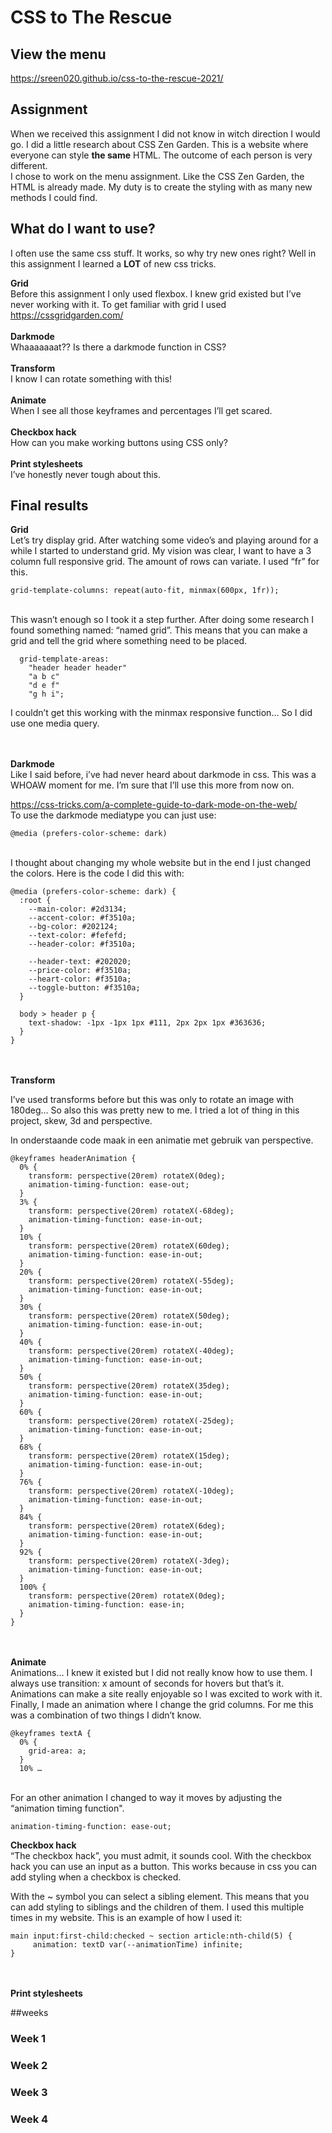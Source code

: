 # CSS to The Rescue

## View the menu
https://sreen020.github.io/css-to-the-rescue-2021/

## Assignment
When we received this assignment I did not know in witch direction I would go. I did a little research about CSS Zen Garden. This is a website where everyone can style **the same** HTML. The outcome of each person is very different. 
<br>
I chose to work on the menu assignment. Like the CSS Zen Garden, the HTML is already made. My duty is to create the styling with as many new methods I could find.
<br>
## What do I want to use?
I often use the same css stuff. It works, so why try new ones right? Well in this assignment I learned a **LOT** of new css tricks.<br>

**Grid**<br>
Before this assignment I only used flexbox. I knew grid existed but I’ve never working with it. To get familiar with grid I used https://cssgridgarden.com/<br>
<br>
**Darkmode**<br>
Whaaaaaaat?? Is there a darkmode function in CSS?<br>
<br>
**Transform**<br>
I know I can rotate something with this!<br>
<br>
**Animate**<br>
When I see all those keyframes and percentages I’ll get scared.<br>
<br>
**Checkbox hack**<br>
How can you make working buttons using CSS only?<br>
<br>
**Print stylesheets**<br>
I’ve honestly never tough about this.<br>


## Final results

**Grid**<br>
Let’s try display grid. After watching some video’s and playing around for a while I started to understand grid. My vision was clear, I want to have a 3 column full responsive grid. The amount of rows can variate. I used “fr” for this.<br>

```
grid-template-columns: repeat(auto-fit, minmax(600px, 1fr));

```
<br>
This wasn’t enough so I took it a step further. After doing some research I found something named: “named grid”. This means that you can make a grid and tell the grid where something need to be placed. <br>

```
  grid-template-areas:
    "header header header"
    "a b c"
    "d e f"
    "g h i";

```

I couldn’t get this working with the minmax responsive function… So I did use one media query. <br>

<br><br>
**Darkmode**<br>
Like I said before, i’ve had never heard about darkmode in css. This was a WHOAW moment for me. I’m sure that I’ll use this more from now on. 

https://css-tricks.com/a-complete-guide-to-dark-mode-on-the-web/
<br>
To use the darkmode mediatype you can just use:
```
@media (prefers-color-scheme: dark)
```
<br>
I thought about changing my whole website but in the end I just changed the colors. Here is the code I did this with:

```
@media (prefers-color-scheme: dark) {
  :root {
    --main-color: #2d3134;
    --accent-color: #f3510a;
    --bg-color: #202124;
    --text-color: #fefefd;
    --header-color: #f3510a;

    --header-text: #202020;
    --price-color: #f3510a;
    --heart-color: #f3510a;
    --toggle-button: #f3510a;
  }

  body > header p {
    text-shadow: -1px -1px 1px #111, 2px 2px 1px #363636;
  }
}
```
<br><br>
**Transform**<br>

I’ve used transforms before but this was only to rotate an image with 180deg… So also this was pretty new to me.  I tried a lot of thing in this project, skew, 3d and perspective.

In onderstaande code maak in een animatie met gebruik van perspective.

```
@keyframes headerAnimation {
  0% {
    transform: perspective(20rem) rotateX(0deg);
    animation-timing-function: ease-out;
  }
  3% {
    transform: perspective(20rem) rotateX(-68deg);
    animation-timing-function: ease-in-out;
  }
  10% {
    transform: perspective(20rem) rotateX(60deg);
    animation-timing-function: ease-in-out;
  }
  20% {
    transform: perspective(20rem) rotateX(-55deg);
    animation-timing-function: ease-in-out;
  }
  30% {
    transform: perspective(20rem) rotateX(50deg);
    animation-timing-function: ease-in-out;
  }
  40% {
    transform: perspective(20rem) rotateX(-40deg);
    animation-timing-function: ease-in-out;
  }
  50% {
    transform: perspective(20rem) rotateX(35deg);
    animation-timing-function: ease-in-out;
  }
  60% {
    transform: perspective(20rem) rotateX(-25deg);
    animation-timing-function: ease-in-out;
  }
  68% {
    transform: perspective(20rem) rotateX(15deg);
    animation-timing-function: ease-in-out;
  }
  76% {
    transform: perspective(20rem) rotateX(-10deg);
    animation-timing-function: ease-in-out;
  }
  84% {
    transform: perspective(20rem) rotateX(6deg);
    animation-timing-function: ease-in-out;
  }
  92% {
    transform: perspective(20rem) rotateX(-3deg);
    animation-timing-function: ease-in-out;
  }
  100% {
    transform: perspective(20rem) rotateX(0deg);
    animation-timing-function: ease-in;
  }
}

```
<br><br>
**Animate**<br>
Animations… I knew it existed but I did not really know how to use them. I always use transition: x amount of seconds for hovers but that’s it.
<br>
Animations can make a site really enjoyable so I was excited to work with it.
<br>
Finally, I made an animation where I change the grid columns. For me this was a combination of two things I didn’t know. 

```
@keyframes textA {
  0% {
    grid-area: a;
  }
  10% … 
```
<br>
For an other animation I changed to way it moves by adjusting the “animation timing function".

```
animation-timing-function: ease-out;
```

**Checkbox hack**<br>
“The checkbox hack”, you must admit, it sounds cool. With the checkbox hack you can use an input as a button. This works because in css you can add styling when a checkbox is checked. 

With the ~ symbol you can select a sibling element. This means that you can add styling to siblings and the children of them. I used this multiple times in my website. This is an example of how I used it:

```
main input:first-child:checked ~ section article:nth-child(5) {
     animation: textD var(--animationTime) infinite;
}
```

<br><br>
**Print stylesheets**<br>


##weeks

### Week 1

### Week 2

### Week 3

### Week 4
